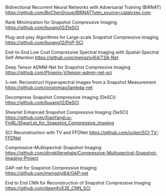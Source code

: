 Bidirectional Recurrent Neural Networks with Adversarial Training (BIRNAT)
https://github.com/BoChenGroup/BIRNAT?utm_source=catalyzex.com

Rank Minimization for Snapshot Compressive Imaging
https://github.com/liuyang12/DeSCI

Plug-and-play Algorithms for Large-scale Snapshot Compressive Imaging
https://github.com/liuyang12/PnP-SCI

End-to-End Low Cost Compressive Spectral Imaging with Spatial-Spectral Self-Attention
https://github.com/mengziyi64/TSA-Net

Deep Tensor ADMM-Net for Snapshot Compressive Imaging
https://github.com/Phoenix-V/tensor-admm-net-sci

λ-net: Reconstruct Hyperspectral Images from a Snapshot Measurement
https://github.com/xinxinmiao/lambda-net

Decompress Snapshot Compressive Imaging (DeSCI)
https://github.com/liuyang12/DeSCI

Shearlet Enhanced Snapshot Compressive Imaging (SeSCI)
https://github.com/XiaoYangLiu-FinRL/ShearLet_for_Snapshot_Compressive_Imaging

SCI Reconstruction with TV and FFDNet
https://github.com/ucker/SCI-TV-FFDNet

Compressive-Multispectral-Snapshot-Imaging
https://github.com/dingkillerwhale/Compressive-Multispectral-Snapshot-Imaging-Project

GAP-net for Snapshot Compressive Imaging
https://github.com/mengziyi64/GAP-net

End to End CNN for Reconstruction of Snapshot Compressive Imaging
https://github.com/dawnlh/E2E_CNN_SCI

